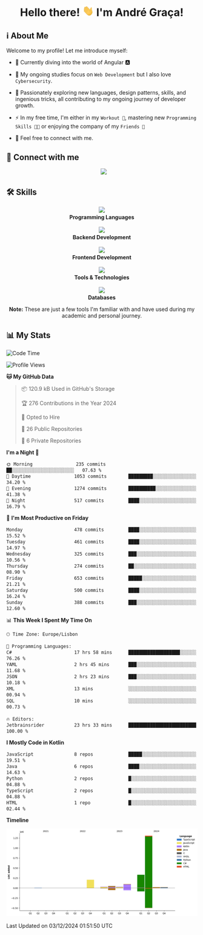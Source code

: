 <h1 align="center">Hello there! <img src="https://raw.githubusercontent.com/ABSphreak/ABSphreak/master/gifs/Hi.gif" width="30"> I'm André Graça!</h1>

## ℹ️ About Me

Welcome to my profile! Let me introduce myself:

- 🔭 Currently diving into the world of Angular 🅰️

- 🌱 My ongoing studies focus on `Web Development` but I also love `Cybersecurity`.
 
- 🚀 Passionately exploring new languages, design patterns, skills, and ingenious tricks, all contributing to my ongoing journey of developer growth.

- ⚡ In my free time, I'm either in my `Workout 💪`, mastering new `Programming Skills 👨‍💻` or enjoying the company of my `Friends 👥`

- 💬 Feel free to connect with me.

## 🤝 Connect with me

<p align="center">
  <a style="margin-left: 10px;" target="_blank" href="mailto:andre.graca.2001@gmail.com">
    <img width="50px" src="https://static.vecteezy.com/system/resources/previews/022/484/516/non_2x/google-mail-gmail-icon-logo-symbol-free-png.png">
  </a>
</p>

## 🛠️ Skills

<div align="center">
  <p align="center">
    <img src="https://skillicons.dev/icons?i=kotlin,java,js,ts,python,c&perline=6" /><br/>
    <b>Programming Languages</b><br/><br/>
    <img src="https://skillicons.dev/icons?i=spring,nodejs,express&perline=5" /><br/>
    <b>Backend Development</b><br/><br/>
    <img src="https://skillicons.dev/icons?i=react,nextjs,html,css,bootstrap,tailwind&perline=6" /><br/>
    <b>Frontend Development</b><br/><br/>
    <img src="https://skillicons.dev/icons?i=docker,linux,bash,git,github,androidstudio,jenkins,postman&perline=9" /><br/>
    <b>Tools & Technologies</b><br/><br/>
    <img src="https://skillicons.dev/icons?i=postgres,mongodb&perline=2" /><br/>
    <b>Databases</b>
  </p> 
  <p align="center"><b>Note:</b> These are just a few tools I'm familiar with and have used during my academic and personal journey.</p>
</div>

## 📊 My Stats

<!--START_SECTION:waka-->
![Code Time](http://img.shields.io/badge/Code%20Time-1%2C545%20hrs%2056%20mins-blue)

![Profile Views](http://img.shields.io/badge/Profile%20Views-0-blue)

**🐱 My GitHub Data** 

> 📦 120.9 kB Used in GitHub's Storage 
 > 
> 🏆 276 Contributions in the Year 2024
 > 
> 💼 Opted to Hire
 > 
> 📜 26 Public Repositories 
 > 
> 🔑 6 Private Repositories 
 > 
**I'm a Night 🦉** 

```text
🌞 Morning                235 commits         ██░░░░░░░░░░░░░░░░░░░░░░░   07.63 % 
🌆 Daytime                1053 commits        █████████░░░░░░░░░░░░░░░░   34.20 % 
🌃 Evening                1274 commits        ██████████░░░░░░░░░░░░░░░   41.38 % 
🌙 Night                  517 commits         ████░░░░░░░░░░░░░░░░░░░░░   16.79 % 
```
📅 **I'm Most Productive on Friday** 

```text
Monday                   478 commits         ████░░░░░░░░░░░░░░░░░░░░░   15.52 % 
Tuesday                  461 commits         ████░░░░░░░░░░░░░░░░░░░░░   14.97 % 
Wednesday                325 commits         ███░░░░░░░░░░░░░░░░░░░░░░   10.56 % 
Thursday                 274 commits         ██░░░░░░░░░░░░░░░░░░░░░░░   08.90 % 
Friday                   653 commits         █████░░░░░░░░░░░░░░░░░░░░   21.21 % 
Saturday                 500 commits         ████░░░░░░░░░░░░░░░░░░░░░   16.24 % 
Sunday                   388 commits         ███░░░░░░░░░░░░░░░░░░░░░░   12.60 % 
```


📊 **This Week I Spent My Time On** 

```text
🕑︎ Time Zone: Europe/Lisbon

💬 Programming Languages: 
C#                       17 hrs 58 mins      ███████████████████░░░░░░   76.26 % 
YAML                     2 hrs 45 mins       ███░░░░░░░░░░░░░░░░░░░░░░   11.68 % 
JSON                     2 hrs 23 mins       ███░░░░░░░░░░░░░░░░░░░░░░   10.18 % 
XML                      13 mins             ░░░░░░░░░░░░░░░░░░░░░░░░░   00.94 % 
SQL                      10 mins             ░░░░░░░░░░░░░░░░░░░░░░░░░   00.73 % 

🔥 Editors: 
Jetbrainsrider           23 hrs 33 mins      █████████████████████████   100.00 % 
```

**I Mostly Code in Kotlin** 

```text
JavaScript               8 repos             █████░░░░░░░░░░░░░░░░░░░░   19.51 % 
Java                     6 repos             ████░░░░░░░░░░░░░░░░░░░░░   14.63 % 
Python                   2 repos             █░░░░░░░░░░░░░░░░░░░░░░░░   04.88 % 
TypeScript               2 repos             █░░░░░░░░░░░░░░░░░░░░░░░░   04.88 % 
HTML                     1 repo              █░░░░░░░░░░░░░░░░░░░░░░░░   02.44 % 
```



**Timeline**

![Lines of Code chart](https://raw.githubusercontent.com/AndreGraca3/AndreGraca3/main/assets/bar_graph.png)


 Last Updated on 03/12/2024 01:51:50 UTC
<!--END_SECTION:waka-->
